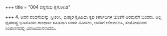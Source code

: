 +++
title = "004 ವನ್ದನೆಯ ಕೈಗೊಳುತ"

+++
4. ಅವನ ವಂದನೆಯನ್ನು ಸ್ವೀಕರಿಸಿ, ಭೀಷ್ಮರ ಕೈಹಿಡಿದು ಕೃಪ ಕರ್ಣಾದಿಗಳ ಜೊತೆಗೆ ಅರಮನೆಗೆ ಬಂದನು. ಅಲ್ಲಿ ಧೃತರಾಷ್ಟ್ರ ಭೂಪತಿಯು ಗಾಂಧಾರೀ ಸಹಿತನಾಗಿ ಬಂದು ನಮಿಸಲು, ಅವರಿಗೆ ಆಶೀರ್ವದಿಸಿ, ಸಂತೋಷದಿಂದ ಸಿಂಹಾಸನದಲ್ಲಿ  ವಿರಾಜಮಾನನಾದನು.